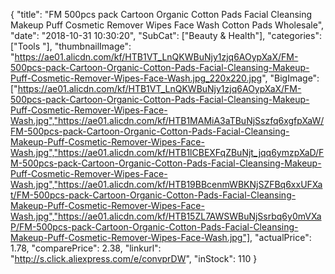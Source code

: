 {
	"title": "FM 500pcs pack Cartoon Organic Cotton Pads Facial Cleansing Makeup Puff Cosmetic Remover Wipes Face Wash Cotton Pads Wholesale",
	"date": "2018-10-31 10:30:20",
	"SubCat": ["Beauty & Health"],
	"categories": ["Tools "],
	"thumbnailImage": "https://ae01.alicdn.com/kf/HTB1VT_LnQKWBuNjy1zjq6AOypXaX/FM-500pcs-pack-Cartoon-Organic-Cotton-Pads-Facial-Cleansing-Makeup-Puff-Cosmetic-Remover-Wipes-Face-Wash.jpg_220x220.jpg",
	"BigImage": ["https://ae01.alicdn.com/kf/HTB1VT_LnQKWBuNjy1zjq6AOypXaX/FM-500pcs-pack-Cartoon-Organic-Cotton-Pads-Facial-Cleansing-Makeup-Puff-Cosmetic-Remover-Wipes-Face-Wash.jpg","https://ae01.alicdn.com/kf/HTB1MAMiA3aTBuNjSszfq6xgfpXaW/FM-500pcs-pack-Cartoon-Organic-Cotton-Pads-Facial-Cleansing-Makeup-Puff-Cosmetic-Remover-Wipes-Face-Wash.jpg","https://ae01.alicdn.com/kf/HTB1lCBEXFqZBuNjt_jqq6ymzpXaD/FM-500pcs-pack-Cartoon-Organic-Cotton-Pads-Facial-Cleansing-Makeup-Puff-Cosmetic-Remover-Wipes-Face-Wash.jpg","https://ae01.alicdn.com/kf/HTB19BBcenmWBKNjSZFBq6xxUFXat/FM-500pcs-pack-Cartoon-Organic-Cotton-Pads-Facial-Cleansing-Makeup-Puff-Cosmetic-Remover-Wipes-Face-Wash.jpg","https://ae01.alicdn.com/kf/HTB15ZL7AWSWBuNjSsrbq6y0mVXaP/FM-500pcs-pack-Cartoon-Organic-Cotton-Pads-Facial-Cleansing-Makeup-Puff-Cosmetic-Remover-Wipes-Face-Wash.jpg"],
	"actualPrice": 1.78,
	"comparePrice": 2.38,
	"linkurl": "http://s.click.aliexpress.com/e/convprDW",
	"inStock": 110
}
